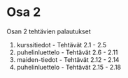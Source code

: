 # Osa 2

Osan 2 tehtävien palautukset

1. kurssitiedot - Tehtävät 2.1 - 2.5
2. puhelinluettelo - Tehtävät 2.6 - 2.11
3. maiden-tiedot - Tehtävät 2.12 - 2.14
4. puhelinluettelo - Tehtävät 2.15 - 2.18
